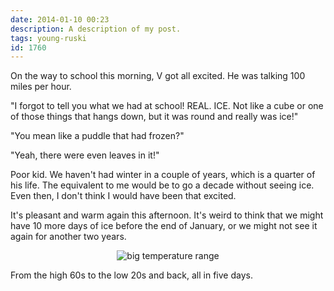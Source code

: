 ```yaml
---
date: 2014-01-10 00:23
description: A description of my post.
tags: young-ruski
id: 1760
---
```

On the way to school this morning, V got all excited.  He was talking 100 miles per hour.

"I forgot to tell you what we had at school!  REAL. ICE. Not like a cube or one of those things that hangs down, but it was round and really was ice!"

"You mean like a puddle that had frozen?"

"Yeah, there were even leaves in it!"

Poor kid.  We haven't had winter in a couple of years, which is a quarter of his life.  The equivalent to me would be to go a decade without seeing ice.  Even then, I don't think I would have been that excited.

It's pleasant and warm again this afternoon.  It's weird to think that we might have 10 more days of ice before the end of January, or we might not see it again for another two years.

<p style="margin-left: auto; margin-right: auto; text-align: center;"><img alt="big temperature range" src="/img/temps.png"/></p>
<p class="caption">From the high 60s to the low 20s and back, all in five days.</p>